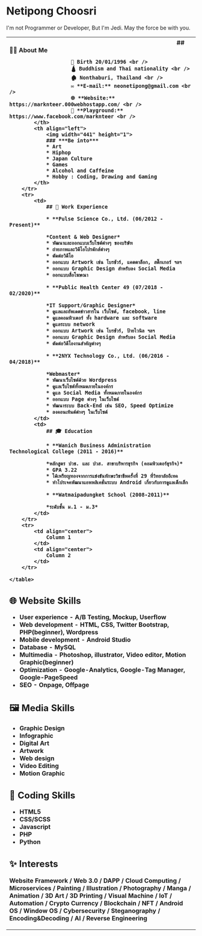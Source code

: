# Netipong Choosri
I'm not Programmer or Developer, But I'm Jedi. May the force be with you.

<table>
        <tr>
            <th align="left">
                <img width="441" height="1">
                ## 🙋‍♂️ About Me

                        👶 Birth 20/01/1996 <br />
                        🛕 Buddhism and Thai nationality <br />
                        🏚️ Nonthaburi, Thailand <br />
                        ✉️ **E-mail:** neonetipong@gmail.com <br />
                        🌐 **Website:** https://marknteer.000webhostapp.com/ <br />
                        🎌 **Playground:** https://www.facebook.com/marknteer <br />
            </th>
            <th align="left">
                <img width="441" height="1">
                ### ***Be into***
                * Art
                * Hiphop
                * Japan Culture
                * Games
                * Alcohol and Caffeine
                * Hobby : Coding, Drawing and Gaming
            </th>
        </tr>
        <tr>
            <td>
                ## 💼 Work Experience

                * **Pulse Science Co., Ltd. (06/2012 - Present)**

                *Content & Web Designer*
                * พัฒนาและออกแบบเว็บไซต์ต่างๆ ของบริษัท
                * ถ่ายภาพและวิดีโอโปรดักส์ต่างๆ
                * ตัดต่อวิดีโอ
                * ออกแบบ Artwork เช่น โบรชัวร์, แคตตาล็อก, สติ๊กเกอร์ ฯลฯ
                * ออกแบบ Graphic Design สำหรับลง Social Media
                * ออกแบบสื่อโฆษณา

                * **Public Health Center 49 (07/2018 - 02/2020)**

                *IT Support/Graphic Designer*
                * ดูแลและอัพเดตข่าวสารใน เว็บไซต์, facebook, line
                * ดูแลคอมพิวเตอร์ ทั้ง hardware และ software
                * ดูแลระบบ network
                * ออกแบบ Artwork เช่น โบรชัวร์, ป้ายไวนิล ฯลฯ
                * ออกแบบ Graphic Design สำหรับลง Social Media
                * ตัดต่อวิดีโองานสำคัญต่างๆ

                * **2NYX Technology Co., Ltd. (06/2016 - 04/2018)**

                *Webmaster*
                * พัฒนาเว็บไซต์ด้วย Wordpress
                * ดูแลเว็บไซต์ทั้งหมดภายในองค์กร
                * ดูแล Social Media ทั้งหมดภายในองค์กร
                * ออกแบบ Page ต่างๆ ในเว็บไซต์
                * พัฒนาระบบ Back-End เช่น SEO, Speed Optimize
                * ลงคอนเท้นต์ต่างๆ ในเว็บไซต์
            </td>
            <td>
                ## 🎓 Education

                * **Wanich Business Administration Technological College (2011 - 2016)**

                *หลักสูตร ปวช. และ ปวส. สาขาบริหารธุรกิจ (คอมพิวเตอร์ธุรกิจ)*
                * GPA 3.22
                * ได้เหรียญทองจากการแข่งขันทักษะวิชาชีพครั้งที่ 29 ที่วิทยาลัยอีเทค
                * ทำโปรเจคพัฒนาแอพพลิเคชั่นระบบ Android เกี่ยวกับการดูแลเด็กเล็ก

                * **Watmaipadungket School (2008-2011)**

                *ระดับชั้น ม.1 - ม.3*
            </td>
        </tr>
        <tr>
            <td align="center">
                Column 1
            </td>
            <td align="center">
                Column 2
            </td>
        </tr>

    </table>

## 🌐 Website Skills

* **User experience** - A/B Testing, Mockup, Userflow
* **Web development** - HTML, CSS, Twitter Bootstrap, PHP(beginner), Wordpress
* **Mobile development** - Android Studio
* **Database** - MySQL
* **Multimedia** - Photoshop, illustrator, Video editor, Motion Graphic(beginner)
* **Optimization** - Google-Analytics, Google-Tag Manager, Google-PageSpeed
* **SEO** - Onpage, Offpage

## 🖼️ Media Skills

* **Graphic Design**
* **Infographic**
* **Digital Art**
* **Artwork**
* **Web design**
* **Video Editing**
* **Motion Graphic**

## 📃 Coding Skills

* **HTML5**
* **CSS/SCSS**
* **Javascript**
* **PHP**
* **Python**

## ✨ Interests

Website Framework / Web 3.0 / DAPP / Cloud Computing / Microservices / Painting / Illustration / Photography / Manga / Animation / 3D Art / 3D Printing / Visual Machine / IoT /  Automation / Crypto Currency / Blockchain / NFT / Android OS / Window OS / Cybersecurity / Steganography / Encoding&Decoding / AI / Reverse Engineering
